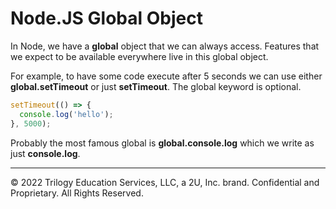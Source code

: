 # Node.JS Global Object
In Node, we have a **global** object that we can always access. Features that we expect to be available everywhere live in this global object.

For example, to have some code execute after 5 seconds we can use either **global.setTimeout** or just **setTimeout**. The global keyword is optional.

```js
setTimeout(() => { 
  console.log('hello');
}, 5000);
```

Probably the most famous global is **global.console.log** which we write as just **console.log**.

---
© 2022 Trilogy Education Services, LLC, a 2U, Inc. brand. Confidential and Proprietary. All Rights Reserved.